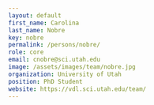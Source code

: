 ```yaml
---
layout: default
first_name: Carolina
last_name: Nobre
key: nobre
permalink: /persons/nobre/
role: core
email: cnobre@sci.utah.edu
image: /assets/images/team/nobre.jpg
organization: University of Utah
position: PhD Student
website: https://vdl.sci.utah.edu/team/
---
```

